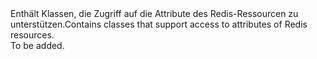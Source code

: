 <Namespace Name="Microsoft.Azure.Management.Redis.Fluent.Models">
  <Docs>
    <summary><span data-ttu-id="b565d-101">Enthält Klassen, die Zugriff auf die Attribute des Redis-Ressourcen zu unterstützen.</span><span class="sxs-lookup"><span data-stu-id="b565d-101">Contains classes that support access to attributes of Redis resources.</span></span></summary> 
    <remarks>To be added.</remarks>
  </Docs>
</Namespace>
